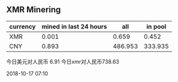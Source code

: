 ## XMR Minering

|currency|mined in last 24 hours|all|in pool|
|---|---|---|---|
|XMR|0.001|0.659|0.452|
|CNY|0.893|486.953|333.935|

今日美元对人民币 6.91	今日xmr对人民币738.63


2018-10-17 07:10